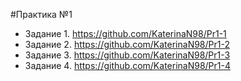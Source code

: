 #Практика №1

* Задание 1. https://github.com/KaterinaN98/Pr1-1
* Задание 2. https://github.com/KaterinaN98/Pr1-2
* Задание 3. https://github.com/KaterinaN98/Pr1-3
* Задание 4. https://github.com/KaterinaN98/Pr1-4

